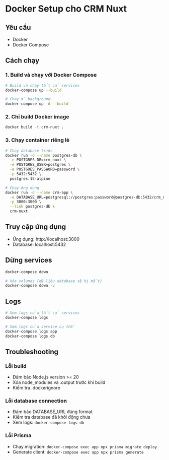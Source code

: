 # Docker Setup cho CRM Nuxt

## Yêu cầu
- Docker
- Docker Compose

## Cách chạy

### 1. Build và chạy với Docker Compose
```bash
# Build và chạy tất cả services
docker-compose up --build

# Chạy ở background
docker-compose up -d --build
```

### 2. Chỉ build Docker image
```bash
docker build -t crm-nuxt .
```

### 3. Chạy container riêng lẻ
```bash
# Chạy database trước
docker run -d --name postgres-db \
  -e POSTGRES_DB=crm_nuxt \
  -e POSTGRES_USER=postgres \
  -e POSTGRES_PASSWORD=password \
  -p 5432:5432 \
  postgres:15-alpine

# Chạy ứng dụng
docker run -d --name crm-app \
  -e DATABASE_URL=postgresql://postgres:password@postgres-db:5432/crm_nuxt \
  -p 3000:3000 \
  --link postgres-db \
  crm-nuxt
```

## Truy cập ứng dụng
- Ứng dụng: http://localhost:3000
- Database: localhost:5432

## Dừng services
```bash
docker-compose down

# Xóa volumes (dữ liệu database sẽ bị mất)
docker-compose down -v
```

## Logs
```bash
# Xem logs của tất cả services
docker-compose logs

# Xem logs của service cụ thể
docker-compose logs app
docker-compose logs db
```

## Troubleshooting

### Lỗi build
- Đảm bảo Node.js version >= 20
- Xóa node_modules và .output trước khi build
- Kiểm tra .dockerignore

### Lỗi database connection
- Đảm bảo DATABASE_URL đúng format
- Kiểm tra database đã khởi động chưa
- Xem logs: `docker-compose logs db`

### Lỗi Prisma
- Chạy migration: `docker-compose exec app npx prisma migrate deploy`
- Generate client: `docker-compose exec app npx prisma generate`